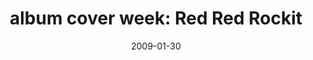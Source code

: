 ---
layout: base.njk
title : 'album cover week: Red Red Rockit' 
view_title : 'None' 
year : '2009' 
date : '2009-01-30' 
img_file : '/drawing/redredrockit.png' 
html_file : 'redredrockit' 
next_html : 'sidewalkdave.html' 
year_order : '32' 
permalink : "title/{{html_file}}.html"
---